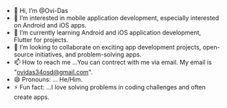 - 👋 Hi, I’m @Ovi-Das
- 👀 I’m interested in mobile application development, especially interested on Android and iOS apps.
- 🌱 I’m currently learning Android and iOS application development, Flutter for projects. 
- 💞️ I’m looking to collaborate on exciting app development projects, open-source initiatives, and problem-solving apps. 
- 📫 How to reach me ...You can contrect with me via email. My email is "ovidas34osd@gmail.com".
- 😄 Pronouns: ... He/Him.
- ⚡ Fun fact: ...I love solving problems in coding challenges and often create apps.

<!---
Ovi-Das/Ovi-Das is a ✨ special ✨ repository because its `README.md` (this file) appears on your GitHub profile.
You can click the Preview link to take a look at your changes.
--->
